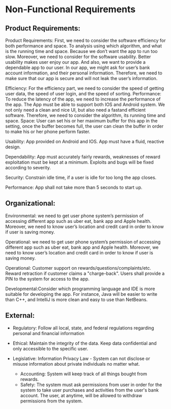 # Non-Functional Requirements

## Product Requirements:
  Product Requirements: First, we need to consider the software efficiency for both performance and space. To analysis using which                               algorithm, and what is the running time and space. Because we don’t want the app to run too slow. Moreover, we                           need to consider for the software usability. Better usability makes user enjoy our app. And also, we want to                          provide a dependable app to our user. In our app, we might ask for user’s bank account information, and their                     personal information. Therefore, we need to make sure that our app is secure and will not leak the user’s information.
  
  Efficiency: For the efficiency part, we need to consider the speed of getting user data, the speed of user login, and the speed of                   sorting.
      Performance: To reduce the latency of the app, we need to increase the performance of the app. 
                   The App must be able to support both IOS and Android system. We not only need a clean and nice UI, but also need a fastand efficient software. 
                   Therefore, we need to consider the algorithm, its running time and space. 
      Space: User can set his or her maximum buffer for this app in the setting, once the buffer becomes full, the user can clean the                 buffer in order to make his or her phone perform faster. 

  Usability: App provided on Android and IOS.
             App must have a fluid, reactive design.
             
  Dependability: App must accurately fairly rewards, weaknesses of reward exploitation must be kept at a minimum.
                 Exploits and bugs will be fixed according to severity.
  
  Security: Constrain idle time, if a user is idle for too long the app closes.
  
  Performance: App shall not take more than 5 seconds to start up.
  
## Organizational:
  Environmental: we need to get user phone system’s permission of accessing different app such as uber eat, bank app and Apple health.                    Moreover, we need to know user’s location and credit card in order to know if user is saving money. 
  
  Operational: we need to get user phone system’s permission of accessing different app such as uber eat, bank app and Apple health.                    Moreover, we need to know user’s location and credit card in order to know if user is saving money. 
  
  Operational: Customer support on rewards/questions/complaints/etc.
               Reward retraction if customer claims a "charge-back".
               Users shall provide a PIN to the system for access to the app.
               
  Developmental:Consider which programming language and IDE is more suitable for developing the app. For instance, Java will be easier                   to write than C++, and IntelliJ is more clean and easy to use than NetBeans. 

               

## External:
 * Regulatory: Follow all local, state, and federal regulations regarding personal and financial information
 
 * Ethical: Maintain the integrity of the data. Keep data confidential and only accessible to the specific user.
 
 * Legislative: Information Privacy Law - System can not disclose or misuse information about private individuals no matter what. 
   * Accounting: System will keep track of all things bought from rewards.
   * Safety: The system must ask permissions from user in order for the system to take user purchases and activities from the user's              bank account.
             The user, at anytime, will be allowed to withdraw permissions from the system. 
